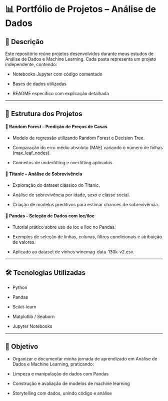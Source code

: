 # 📊 Portfólio de Projetos – Análise de Dados
## 📌 Descrição

Este repositório reúne projetos desenvolvidos durante meus estudos de Análise de Dados e Machine Learning.
Cada pasta representa um projeto independente, contendo:

- Notebooks Jupyter com código comentado

- Bases de dados utilizadas

- README específico com explicação detalhada

---
## 📂 Estrutura dos Projetos
#### 🏡 Random Forest – Predição de Preços de Casas

- Modelo de regressão utilizando Random Forest e Decision Tree.

- Comparação do erro médio absoluto (MAE) variando o número de folhas (max_leaf_nodes).

- Conceitos de underfitting e overfitting aplicados.

#### 🚢 Titanic – Análise de Sobrevivência

- Exploração do dataset clássico do Titanic.

- Análise de sobrevivência por idade, sexo e classe social.

- Criação de modelos preditivos para estimar chances de sobrevivência.

#### 🍷 Pandas – Seleção de Dados com loc/iloc

- Tutorial prático sobre uso de loc e iloc no Pandas.

- Exemplos de seleção de linhas, colunas, filtros condicionais e atribuição de valores.

- Aplicado ao dataset de vinhos winemag-data-130k-v2.csv.

---
## 🛠 Tecnologias Utilizadas

- Python 

- Pandas

- Scikit-learn

- Matplotlib / Seaborn

- Jupyter Notebooks

---
## 🎯 Objetivo

- Organizar e documentar minha jornada de aprendizado em Análise de Dados e Machine Learning, praticando:

- Limpeza e manipulação de dados com Pandas

- Construção e avaliação de modelos de machine learning

- Storytelling com dados, unindo código e análise
